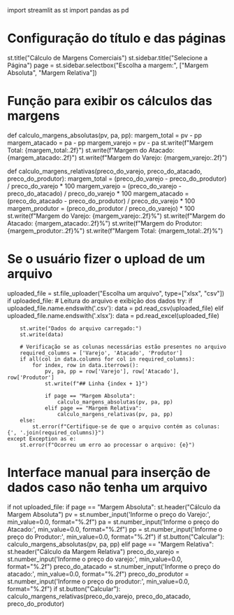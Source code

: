 import streamlit as st
import pandas as pd

# Configuração do título e das páginas
st.title("Cálculo de Margens Comerciais")
st.sidebar.title("Selecione a Página")
page = st.sidebar.selectbox("Escolha a margem:", ["Margem Absoluta", "Margem Relativa"])

# Função para exibir os cálculos das margens
def calculo_margens_absolutas(pv, pa, pp):
    margem_total = pv - pp
    margem_atacado = pa - pp
    margem_varejo = pv - pa
    st.write(f"Margem Total: {margem_total:.2f}")
    st.write(f"Margem do Atacado: {margem_atacado:.2f}")
    st.write(f"Margem do Varejo: {margem_varejo:.2f}")

def calculo_margens_relativas(preco_do_varejo, preco_do_atacado, preco_do_produtor):
    margem_total = (preco_do_varejo - preco_do_produtor) / preco_do_varejo * 100
    margem_varejo = (preco_do_varejo - preco_do_atacado) / preco_do_varejo * 100
    margem_atacado = (preco_do_atacado - preco_do_produtor) / preco_do_varejo * 100
    margem_produtor = (preco_do_produtor / preco_do_varejo) * 100
    st.write(f"Margem do Varejo: {margem_varejo:.2f}%")
    st.write(f"Margem do Atacado: {margem_atacado:.2f}%")
    st.write(f"Margem do Produtor: {margem_produtor:.2f}%")
    st.write(f"Margem Total: {margem_total:.2f}%")

# Se o usuário fizer o upload de um arquivo
uploaded_file = st.file_uploader("Escolha um arquivo", type=["xlsx", "csv"])
if uploaded_file:
    # Leitura do arquivo e exibição dos dados
    try:
        if uploaded_file.name.endswith('.csv'):
            data = pd.read_csv(uploaded_file)
        elif uploaded_file.name.endswith('.xlsx'):
            data = pd.read_excel(uploaded_file)

        st.write("Dados do arquivo carregado:")
        st.write(data)

        # Verificação se as colunas necessárias estão presentes no arquivo
        required_columns = ['Varejo', 'Atacado', 'Produtor']
        if all(col in data.columns for col in required_columns):
            for index, row in data.iterrows():
                pv, pa, pp = row['Varejo'], row['Atacado'], row['Produtor']
                st.write(f"## Linha {index + 1}")
                
                if page == "Margem Absoluta":
                    calculo_margens_absolutas(pv, pa, pp)
                elif page == "Margem Relativa":
                    calculo_margens_relativas(pv, pa, pp)
        else:
            st.error(f"Certifique-se de que o arquivo contém as colunas: {', '.join(required_columns)}")
    except Exception as e:
        st.error(f"Ocorreu um erro ao processar o arquivo: {e}")

# Interface manual para inserção de dados caso não tenha um arquivo
if not uploaded_file:
    if page == "Margem Absoluta":
        st.header("Cálculo da Margem Absoluta")
        pv = st.number_input('Informe o preço do Varejo:', min_value=0.0, format="%.2f")
        pa = st.number_input('Informe o preço do Atacado:', min_value=0.0, format="%.2f")
        pp = st.number_input('Informe o preço do Produtor:', min_value=0.0, format="%.2f")
        if st.button("Calcular"):
            calculo_margens_absolutas(pv, pa, pp)
    elif page == "Margem Relativa":
        st.header("Cálculo da Margem Relativa")
        preco_do_varejo = st.number_input('Informe o preço do varejo:', min_value=0.0, format="%.2f")
        preco_do_atacado = st.number_input('Informe o preço do atacado:', min_value=0.0, format="%.2f")
        preco_do_produtor = st.number_input('Informe o preço do produtor:', min_value=0.0, format="%.2f")
        if st.button("Calcular"):
            calculo_margens_relativas(preco_do_varejo, preco_do_atacado, preco_do_produtor)
